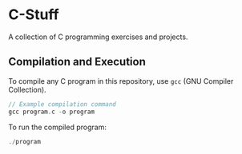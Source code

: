 # C-Stuff  
A collection of C programming exercises and projects.

## Compilation and Execution  
To compile any C program in this repository, use `gcc` (GNU Compiler Collection).  

```c
// Example compilation command
gcc program.c -o program
````

To run the compiled program:
```c
./program
````
